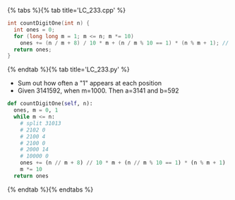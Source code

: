 {% tabs %}{% tab title='LC_233.cpp' %}

```cpp
int countDigitOne(int n) {
  int ones = 0;
  for (long long m = 1; m <= n; m *= 10)
    ones += (n / m + 8) / 10 * m + (n / m % 10 == 1) * (n % m + 1); // current digit/position being 0, 1
  return ones;
}
```

{% endtab %}{% tab title='LC_233.py' %}

* Sum out how often a "1" appears at each position
* Given 3141592, when m=1000. Then a=3141 and b=592

```py
def countDigitOne(self, n):
  ones, m = 0, 1
  while m <= n:
    # split 31013
    # 2102 0
    # 2100 4
    # 2100 0
    # 2000 14
    # 10000 0
    ones += (n // m + 8) // 10 * m + (n // m % 10 == 1) * (n % m + 1)
    m *= 10
  return ones
```

{% endtab %}{% endtabs %}
